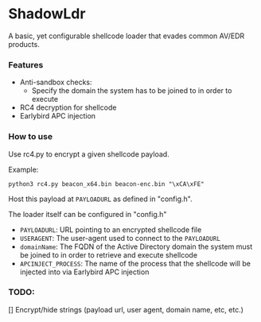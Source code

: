 # ShadowLdr
A basic, yet configurable shellcode loader that evades common AV/EDR products.

### Features
- Anti-sandbox checks:
    - Specify the domain the system has to be joined to in order to execute
- RC4 decryption for shellcode
- Earlybird APC injection

### How to use
Use rc4.py to encrypt a given shellcode payload.

Example:
```
python3 rc4.py beacon_x64.bin beacon-enc.bin "\xCA\xFE"
```

Host this payload at `PAYLOADURL` as defined in "config.h".

The loader itself can be configured in "config.h"

- `PAYLOADURL`: URL pointing to an encrypted shellcode file
- `USERAGENT`: The user-agent used to connect to the `PAYLOADURL`
- `domainName`: The FQDN of the Active Directory domain the system must be joined to in order to retrieve and execute shellcode
- `APCINJECT_PROCESS`: The name of the process that the shellcode will be injected into via Earlybird APC injection

### TODO:
[] Encrypt/hide strings (payload url, user agent, domain name, etc, etc.)